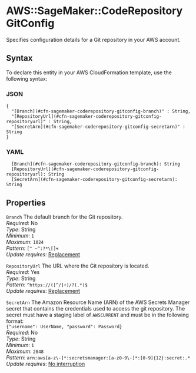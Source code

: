 # AWS::SageMaker::CodeRepository GitConfig<a name="aws-properties-sagemaker-coderepository-gitconfig"></a>

Specifies configuration details for a Git repository in your AWS account\.

## Syntax<a name="aws-properties-sagemaker-coderepository-gitconfig-syntax"></a>

To declare this entity in your AWS CloudFormation template, use the following syntax:

### JSON<a name="aws-properties-sagemaker-coderepository-gitconfig-syntax.json"></a>

```
{
  "[Branch](#cfn-sagemaker-coderepository-gitconfig-branch)" : String,
  "[RepositoryUrl](#cfn-sagemaker-coderepository-gitconfig-repositoryurl)" : String,
  "[SecretArn](#cfn-sagemaker-coderepository-gitconfig-secretarn)" : String
}
```

### YAML<a name="aws-properties-sagemaker-coderepository-gitconfig-syntax.yaml"></a>

```
  [Branch](#cfn-sagemaker-coderepository-gitconfig-branch): String
  [RepositoryUrl](#cfn-sagemaker-coderepository-gitconfig-repositoryurl): String
  [SecretArn](#cfn-sagemaker-coderepository-gitconfig-secretarn): String
```

## Properties<a name="aws-properties-sagemaker-coderepository-gitconfig-properties"></a>

`Branch` <a name="cfn-sagemaker-coderepository-gitconfig-branch"></a>
The default branch for the Git repository\.  
_Required_: No  
_Type_: String  
_Minimum_: `1`  
_Maximum_: `1024`  
_Pattern_: `[^ ~^:?*\[]+`  
_Update requires_: [Replacement](https://docs.aws.amazon.com/AWSCloudFormation/latest/UserGuide/using-cfn-updating-stacks-update-behaviors.html#update-replacement)

`RepositoryUrl` <a name="cfn-sagemaker-coderepository-gitconfig-repositoryurl"></a>
The URL where the Git repository is located\.  
_Required_: Yes  
_Type_: String  
_Pattern_: `^https://([^/]+)/?(.*)$`  
_Update requires_: [Replacement](https://docs.aws.amazon.com/AWSCloudFormation/latest/UserGuide/using-cfn-updating-stacks-update-behaviors.html#update-replacement)

`SecretArn` <a name="cfn-sagemaker-coderepository-gitconfig-secretarn"></a>
The Amazon Resource Name \(ARN\) of the AWS Secrets Manager secret that contains the credentials used to access the git repository\. The secret must have a staging label of `AWSCURRENT` and must be in the following format:  
 `{"username": UserName, "password": Password}`  
_Required_: No  
_Type_: String  
_Minimum_: `1`  
_Maximum_: `2048`  
_Pattern_: `arn:aws[a-z\-]*:secretsmanager:[a-z0-9\-]*:[0-9]{12}:secret:.*`  
_Update requires_: [No interruption](https://docs.aws.amazon.com/AWSCloudFormation/latest/UserGuide/using-cfn-updating-stacks-update-behaviors.html#update-no-interrupt)
